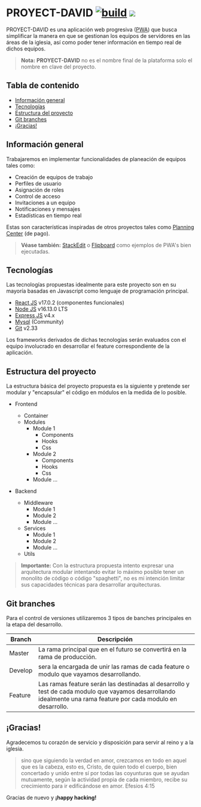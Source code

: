 # PROYECT-DAVID [![build](https://img.shields.io/badge/Build-0.0.1-green.svg)](https://semver.org) [![](https://img.shields.io/badge/Develop-ON-yellow.svg)](https://semver.org)
PROYECT-DAVID es una aplicación web progresiva ([PWA](https://developer.mozilla.org/en-US/docs/Web/Progressive_web_apps)) que busca simplificar la manera en que se gestionan los equipos de servidores en las áreas de la iglesia, así como poder tener información en tiempo real de dichos equipos.

> **Nota:**  **PROYECT-DAVID** no es el nombre final de la plataforma solo el nombre en clave del proyecto.

## Tabla de contenido
* [Información general](#info)
* [Tecnologías](#tec)
* [Estructura del proyecto](#estr)
* [Git branches](#git)
* [¡Gracias!](#ty)

## Información general <a name="info"></a>
Trabajaremos en implementar funcionalidades de planeación de equipos tales como:

 - Creación de equipos de trabajo
 - Perfiles de usuario
 - Asignación de roles
 - Control de acceso
 - Invitaciones a un equipo
 - Notificaciones y mensajes
 - Estadísticas en tiempo real

Estas son características inspiradas de otros proyectos tales como [Planning Center](https://www.planningcenter.com/) (de pago).

> **Véase también:**  [StackEdit](https://stackedit.io/) o [Flipboard](https://flipboard.com) como ejemplos de PWA's bien ejecutadas.

## Tecnologías <a name="tec"></a>
Las tecnologías propuestas idealmente para este proyecto son en su mayoría basadas en Javascript como lenguaje de programación principal.

 - [React JS](https://es.reactjs.org/) v17.0.2 (componentes funcionales)
 - [Node JS](https://nodejs.org/es/) v16.13.0 LTS 
 - [Express JS](https://expressjs.com/es/) v4.x
 - [Mysql](https://dev.mysql.com/) (Community)
 - [Git](https://git-scm.com/) v2.33

Los frameworks derivados de dichas tecnologías serán evaluados con  el equipo involucrado en desarrollar el feature correspondiente de la aplicación.

## Estructura del proyecto <a name="estr"></a>
La estructura básica del proyecto propuesta es la siguiente y pretende ser modular y "encapsular" el código en módulos en la medida de lo posible.

 - Frontend
	 - Container
	 - Modules
		 - Module 1
			 - Components
			 - Hooks
			 - Css
		 - Module 2
			 - Components
			 - Hooks
			 - Css
		 - Module ...

 - Backend
	 - Middleware
		 - Module 1
		 - Module 2
		 - Module ...
	 - Services
		 - Module 1
		 - Module 2
		 - Module ...
	 - Utils

>**Importante:** Con la estructura propuesta intento expresar una arquitectura modular intentando evitar lo máximo posible tener un monolito de código o código "spaghetti", no es mi intención limitar sus capacidades técnicas para desarrollar arquitecturas.

## Git branches <a name="git"></a>
Para el control de versiones  utilizaremos 3 tipos de banches principales en la etapa del desarrollo.

|Branch  | Descripción |
|--|--|
|Master|La rama principal que en el futuro se convertirá en la rama de producción.|
|Develop|sera la encargada de unir las ramas de cada feature o modulo que vayamos desarrollando.|
|Feature|Las ramas feature serán las destinadas al desarrollo y test de cada modulo que vayamos desarrollando idealmente una rama feature por cada modulo en desarrollo.|

## ¡Gracias! <a name="ty"></a>
Agradecemos tu corazón de servicio y disposición para servir al reino y a la iglesia. 

>sino que siguiendo la verdad en amor, crezcamos en todo en aquel que es la cabeza, esto es, Cristo, de quien todo el cuerpo, bien concertado y unido entre sí por todas las coyunturas que se ayudan mutuamente, según la actividad propia de cada miembro, recibe su crecimiento para ir edificándose en amor. Efesios 4:15

Gracias de nuevo y **¡happy hacking!**
